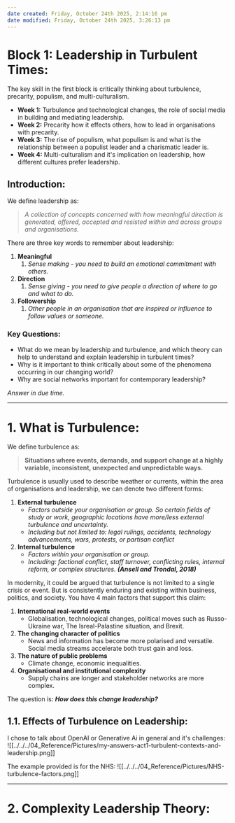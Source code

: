 ```yaml
---
date created: Friday, October 24th 2025, 2:14:16 pm
date modified: Friday, October 24th 2025, 3:26:13 pm
---
```


# Block 1: Leadership in Turbulent Times:


The key skill in the first block is critically thinking about turbulence, precarity, populism, and multi-culturalism.

- **Week 1:** Turbulence and technological changes, the role of social media in building and mediating leadership.
- **Week 2:** Precarity how it effects others, how to lead in organisations with precarity. 
- **Week 3:** The rise of populism, what populism is and what is the relationship between a populist leader and a charismatic leader is.
- **Week 4:** Multi-culturalism and it's implication on leadership, how different cultures prefer leadership.

## Introduction:

We define leadership as: 

> *A collection of concepts concerned with how meaningful direction is generated, offered, accepted and resisted within and across groups and organisations.*

There are three key words to remember about leadership:
1. **Meaningful**
	1. *Sense making - you need to build an emotional commitment with others.*
2. **Direction**
	1. *Sense giving - you need to give people a direction of where to go and what to do.*
3. **Followership**
	1. *Other people in an organisation that are inspired or influence to follow values or someone.*

### Key Questions:

- What do we mean by leadership and turbulence, and which theory can help to understand and explain leadership in turbulent times?
- Why is it important to think critically about some of the phenomena occurring in our changing world?
- Why are social networks important for contemporary leadership?

*Answer in due time.*

***

# 1. What is Turbulence:

We define turbulence as:

> **Situations where events, demands, and support change at a highly variable, inconsistent, unexpected and unpredictable ways.**

Turbulence is usually used to describe weather or currents, within the area of organisations and leadership, we can denote two different forms:

1. **External turbulence**
	- *Factors outside your organisation or group. So certain fields of study or work, geographic locations have more/less external turbulence and uncertainty.*
	- *Including but not limited to: legal rulings, accidents, technology advancements, wars, protests, or partisan conflict*
2. **Internal turbulence**
	- *Factors within your organisation or group.*
	- *Including: factional conflict, staff turnover, conflicting rules, internal reform, or complex structures. **(Ansell and Trondal, 2018)***

In modernity, it could be argued that turbulence is not limited to a single crisis or event. But is consistently enduring and existing within business, politics, and society. You have 4 main factors that support this claim:

1. **International real-world events**
	- Globalisation, technological changes, political moves such as Russo-Ukraine war, The Isreal-Palastine situation, and Brexit.
2. **The changing character of politics**
	- News and information has become more polarised and versatile. Social media streams accelerate both trust gain and loss.
3. **The nature of public problems**
	- Climate change, economic inequalities.
4. **Organisational and institutional complexity**
	- Supply chains are longer and stakeholder networks are more complex.

The question is: ***How does this change leadership?***

## 1.1. Effects of Turbulence on Leadership:

I chose to talk about OpenAI or Generative Ai in general and it's challenges:
![[../../../04_Reference/Pictures/my-answers-act1-turbulent-contexts-and-leadership.png]]

The example provided is for the NHS:
![[../../../04_Reference/Pictures/NHS-turbulence-factors.png]]
***

# 2. Complexity Leadership Theory:

